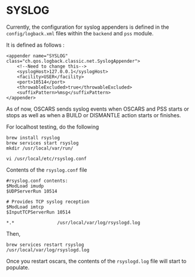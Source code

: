 # SYSLOG

Currently, the configuration for syslog appenders is defined in the `config/logback.xml` files within the `backend` and `pss` module.

It is defined as follows :

```$xslt
<appender name="SYSLOG" class="ch.qos.logback.classic.net.SyslogAppender">
    <!--Need to change this-->
    <syslogHost>127.0.0.1</syslogHost>
    <facility>USER</facility>
    <port>10514</port>
    <throwableExcluded>true</throwableExcluded>
    <suffixPattern>%msg</suffixPattern>
</appender>
```

As of now, OSCARS sends syslog events when OSCARS and PSS starts or stops as well as when a BUILD or DISMANTLE action starts or finishes.

For localhost testing, do the following

```$xslt
brew install rsyslog
brew services start rsyslog
mkdir /usr/local/var/run/

vi /usr/local/etc/rsyslog.conf
```

Contents of the `rsyslog.conf` file

```$xslt
#rsyslog.conf contents:
$ModLoad imudp
$UDPServerRun 10514

# Provides TCP syslog reception
$ModLoad imtcp
$InputTCPServerRun 10514

*.*                /usr/local/var/log/rsyslogd.log
```

Then, 

```$xslt
brew services restart rsyslog
/usr/local/var/log/rsyslogd.log
```

Once you restart oscars, the contents of the `rsyslogd.log` file will start to populate.